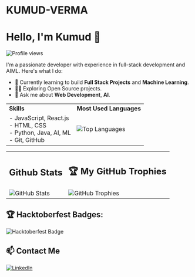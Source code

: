 # KUMUD-VERMA
# Hello, I'm Kumud 👋

![Profile views](https://komarev.com/ghpvc/?username=KUMUD-TECH)

I'm a passionate developer with experience in full-stack development and AIML. Here's what I do:

- 🌱 Currently learning to build **Full Stack Projects** and **Machine Learning**.
- 👨‍💻 Exploring Open Source projects.
- 💬 Ask me about **Web Development**, **AI**.

<table>
  <tr>
    <td><strong>Skills</strong></td>
    <td><strong>Most Used Languages</strong></td>
  </tr>
  <tr>
    <td>
      - JavaScript, React.js <br>
      - HTML, CSS <br>
      - Python, Java, AI, ML <br>
      - Git, GitHub
    </td>
    <td>
      <img src="https://github-readme-stats.vercel.app/api/top-langs/?username=KUMUD-TECH&layout=pie" alt="Top Languages">
    </td>
  </tr>
</table>

<table>
  <tr>
    <td><h2>Github Stats</h2></td>
    <td><h2>🏆 My GitHub Trophies</h2></td>
  </tr>
  <tr>
    <td><img src="https://github-readme-stats.vercel.app/api?username=KUMUD-TECH&show_icons=true&theme=radical" alt="GitHub Stats" /></td>
    <td><img src="https://github-profile-trophy.vercel.app/?username=KUMUD-TECH&theme=onedark" alt="GitHub Trophies" /></td>
  </tr>
</table>

## 🏆 Hacktoberfest Badges:
![Hacktoberfest Badge](https://holopin.me/@kumudtech)


## 📫 Contact Me
[![LinkedIn](https://img.shields.io/badge/LinkedIn-blue?logo=linkedin&logoColor=white&style=for-the-badge)](https://www.linkedin.com/in/kumud-verma-1sd9)




